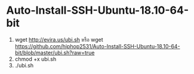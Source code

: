 # Auto-Install-SSH-Ubuntu-18.10-64-bit

1. wget http://evira.us/ubi.sh หรือ wget https://github.com/hiphop2531/Auto-Install-SSH-Ubuntu-18.10-64-bit/blob/master/ubi.sh?raw=true
2. chmod +x ubi.sh
3. ./ubi.sh
